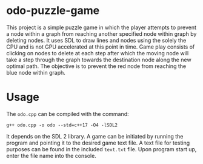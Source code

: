 # odo-puzzle-game

This project is a simple puzzle game in which the player attempts to prevent a node within a graph from reaching another specified node within graph by deleting nodes. It uses SDL to draw lines and nodes using the solely the CPU and is not GPU accelerated at this point in time. Game play consists of clicking on nodes to delete at each step after which the moving node will take a step through the graph towards the destination node along the new optimal path. The objective is to prevent the red node from reaching the blue node within graph.

# Usage

The ```odo.cpp``` can be compiled with the command:

```g++ odo.cpp -o odo --std=c++17 -O4 -lSDL2```

It depends on the SDL 2 library. A game can be initiated by running the program and pointing it to the desired game text file. A text file for testing purposes can be found in the included ```text.txt``` file. Upon program start up, enter the file name into the console.


